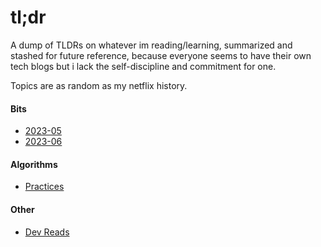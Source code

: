 # tl;dr

A dump of TLDRs on whatever im reading/learning, summarized and stashed for future reference, because everyone seems to have their own tech blogs but i lack the self-discipline and commitment for one.

Topics are as random as my netflix history.



#### Bits

- [2023-05](./bits/2023-05.md)
- [2023-06](./bits/2023-06.md)



#### Algorithms

- [Practices](./algorithms/README.md/#Practices)



#### Other

* [Dev Reads](./reads/dev-reads.md)

